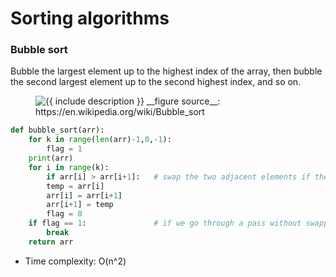 # Sorting algorithms

### Bubble sort
Bubble the largest element up to the highest index of the array, then bubble the second largest element up to the second highest index, and so on.

 <figure class="image">
  <img src="https://upload.wikimedia.org/wikipedia/commons/c/c8/Bubble-sort-example-300px.gif" alt="{{ include description }}">
  __figure source__: https://en.wikipedia.org/wiki/Bubble_sort
</figure>


```python
def bubble_sort(arr):
    for k in range(len(arr)-1,0,-1):       
        flag = 1   
	print(arr)
	for i in range(k):
	    if arr[i] > arr[i+1]:   # swap the two adjacent elements if they are not increasingly sorted yet
	    temp = arr[i]
	    arr[i] = arr[i+1]
	    arr[i+1] = temp
	    flag = 0
	if flag == 1:               # if we go through a pass without swapping, the array is already sorted
	    break
	return arr
```
* Time complexity: O(n^2)
 

